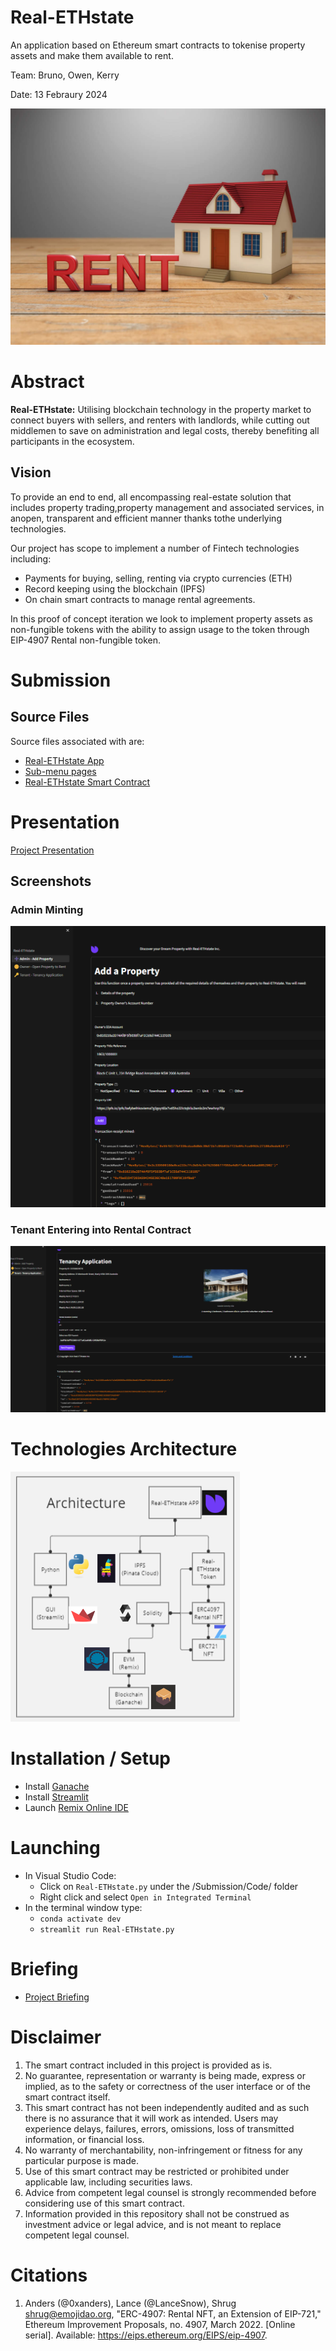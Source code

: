 # Real-ETHstate
An application based on Ethereum smart contracts to tokenise property assets and make them available to rent.


Team: Bruno, Owen, Kerry

Date: 13 Febraury 2024

![Image ALT Text](./Submission/Resources/rent.jpg)


# Abstract
**Real-ETHstate:** Utilising blockchain technology in the property market to connect buyers with sellers,  and renters with landlords, while cutting out middlemen to save on administration and legal costs, thereby benefiting all participants in the ecosystem.

## Vision
To provide an end to end, all encompassing real-estate solution that includes property trading,property management and associated services, in anopen, transparent and efficient manner thanks tothe underlying technologies.

Our project has scope to implement a number of Fintech technologies including:
* Payments for buying, selling, renting via crypto currencies (ETH)    
* Record keeping using the blockchain (IPFS)   
* On chain smart contracts to manage rental agreements.   

In this proof of concept iteration we look to implement property assets as non-fungible tokens with the ability to assign usage to the token through EIP-4907 Rental non-fungible token. 


# Submission  
## Source Files
Source files associated with are:   
* [Real-ETHstate App](./Submission/Code/Real-ETHstate.py)
* [Sub-menu pages](./Submission/Code/pages/)
* [Real-ETHstate Smart Contract](./Submission/Code/contracts/Real-ETHstate.sol)

# Presentation
[Project Presentation](./Submission/Resources/Project%20_3_Real-ETHstate.pdf)

## Screenshots
### Admin Minting 
![Admin Minting](./Submission/Resources/MintingUI.png)

### Tenant Entering into Rental Contract
![Tenant Entering into Rental Contract](./Submission/Resources/RentalUI.png)


# Technologies Architecture
![Technologies Architecture](./Submission/Resources/Technology_Architecture.png)


# Installation / Setup
* Install [Ganache](https://trufflesuite.com/docs/ganache/quickstart/)
* Install [Streamlit](https://docs.streamlit.io/get-started/installation)
* Launch [Remix Online IDE](https://remix.ethereum.org) 

# Launching
* In Visual Studio Code:
  * Click on `Real-ETHstate.py` under the /Submission/Code/ folder
  * Right click and select `Open in Integrated Terminal`
* In the terminal window type:
    * `conda activate dev`
    * `streamlit run Real-ETHstate.py`

# Briefing
* [Project Briefing](./Briefing/Capstone_Project_Guidelines.md)   


# Disclaimer
1. The smart contract included in this project is provided as is.
1. No guarantee, representation or warranty is being made, express or implied, as to the safety or correctness of the user interface or of the smart contract itself.
1. This smart contract has not been independently audited and as such there is no assurance that it will work as intended. Users may experience delays, failures, errors, omissions, loss of transmitted information, or financial loss.
1. No warranty of merchantability, non-infringement or fitness for any particular purpose is made.
1. Use of this smart contract may be restricted or prohibited under applicable law, including securities laws.
1. Advice from competent legal counsel is strongly recommended before considering use of this smart contract.
1. Information provided in this repository shall not be construed as investment advice or legal advice, and is not meant to replace competent legal counsel.

# Citations
1. Anders (@0xanders), Lance (@LanceSnow), Shrug <shrug@emojidao.org>, "ERC-4907: Rental NFT, an Extension of EIP-721," Ethereum Improvement Proposals, no. 4907, March 2022. [Online serial]. Available: https://eips.ethereum.org/EIPS/eip-4907.